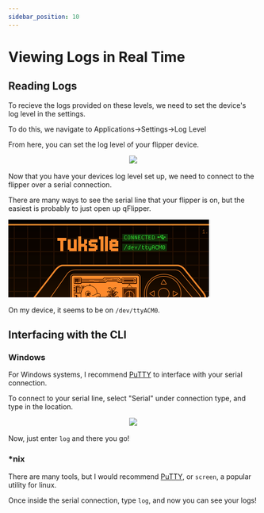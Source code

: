 ```yaml
---
sidebar_position: 10
---
```



# Viewing Logs in Real Time

## Reading Logs

<!-- rx -->
To recieve the logs provided on these levels, we need to set the device's log level in the settings.

To do this, we navigate to Applications->Settings->Log Level

From here, you can set the log level of your flipper device.

<p align='center'>
<img src="/img/set_loglevel.gif"></img>
</p>


Now that you have your devices log level set up, we need to connect to the flipper over a serial connection.

There are many ways to see the serial line that your flipper is on, but the easiest is probably to just open up qFlipper.


![The top right of qFlipper with a device connected](../img/../your-first-program/img/tty1.png)

On my device, it seems to be on `/dev/ttyACM0`.

## Interfacing with the CLI

### Windows

For Windows systems, I recommend [PuTTY](https://www.putty.org) to interface with your serial connection.

To connect to your serial line, select "Serial" under connection type, and type in the location.


<p align='center'>
<img src="/img/log.gif"></img>
</p>

Now, just enter `log` and there you go!

### *nix

There are many tools, but I would recommend [PuTTY](https://www.putty.org), or `screen`, a popular utility for linux.

Once inside the serial connection, type `log`, and now you can see your logs! 